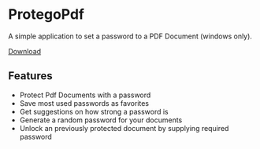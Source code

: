 # ProtegoPdf
A simple application to set a password to a PDF Document (windows only).

[Download](https://github.com/bbalvanera/protego-pdf/releases)

## Features

* Protect Pdf Documents with a password
* Save most used passwords as favorites
* Get suggestions on how strong a password is
* Generate a random password for your documents
* Unlock an previously protected document by supplying required password
